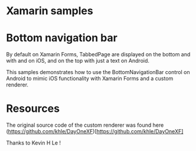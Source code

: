 # Xamarin samples

# Bottom navigation bar

By default on Xamarin Forms, TabbedPage are displayed on the bottom and with and on iOS, and on the top with just a text on Android.

This samples demonstrates how to use the BottomNavigationBar control on Android to mimic iOS functionality with Xamarin Forms and a custom renderer.

# Resources
The original source code of the custom renderer was found here (https://github.com/khle/DayOneXF)[https://github.com/khle/DayOneXF]

Thanks to Kevin H Le !
